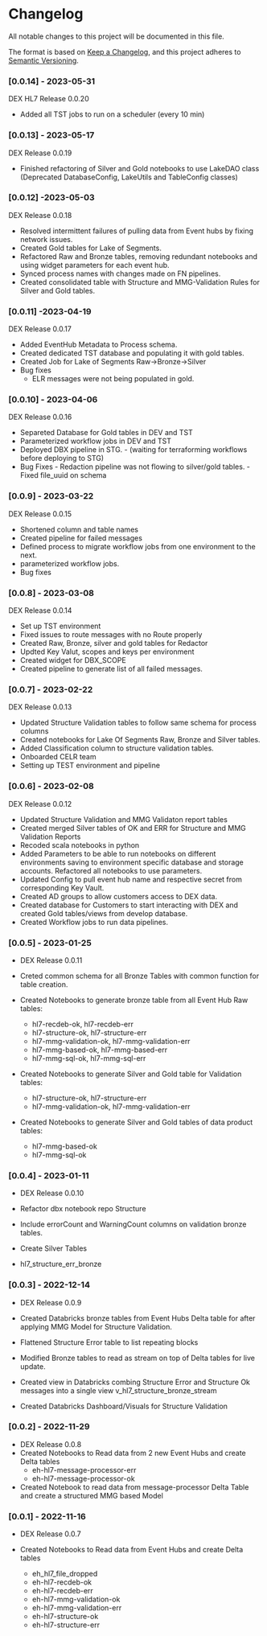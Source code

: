 # Changelog
All notable changes to this project will be documented in this file.

The format is based on [Keep a Changelog](https://keepachangelog.com/en/1.0.0/),
and this project adheres to [Semantic Versioning](https://semver.org/spec/v2.0.0.html).


### [0.0.14] - 2023-05-31

DEX HL7 Release 0.0.20

- Added all TST jobs to run on a scheduler (every 10 min)

### [0.0.13] - 2023-05-17

DEX Release 0.0.19

  - Finished refactoring of Silver and Gold notebooks to use LakeDAO class 
    (Deprecated DatabaseConfig, LakeUtils and TableConfig classes)


### [0.0.12] -2023-05-03
  DEX Release 0.0.18
  
  - Resolved intermittent failures of pulling data from Event hubs by fixing network issues.
  - Created Gold tables for Lake of Segments.
  - Refactored Raw and Bronze tables, removing redundant notebooks and using widget parameters for each event hub.
  - Synced process names with changes made on FN pipelines.
  - Created consolidated table with Structure and MMG-Validation Rules for Silver and Gold tables.

	
### [0.0.11] -2023-04-19
  DEX Release 0.0.17
  
  - Added EventHub Metadata to Process schema.
  - Created dedicated TST database and populating it with gold tables.
  - Created Job for Lake of Segments Raw->Bronze->Silver
  - Bug fixes
     -  ELR messages were not being populated in gold.
     	

### [0.0.10] - 2023-04-06
   DEX Release 0.0.16
   
   - Separeted Database for Gold tables in DEV and TST
   - Parameterized workflow jobs in DEV and TST
   - Deployed DBX pipeline in STG.
   	- (waiting for terraforming workflows before deploying to STG)
   - Bug Fixes
   	- Redaction pipeline was not flowing to silver/gold tables.
   	- Fixed file_uuid on schema
   		
   		
### [0.0.9] - 2023-03-22
   DEX Release 0.0.15
   
   - Shortened column and table names
   - Created  pipeline for failed messages
   - Defined process to migrate workflow jobs from one environment to the next.
   - parameterized workflow jobs.
   - Bug fixes

### [0.0.8] - 2023-03-08
   DEX Release 0.0.14
   
   - Set up TST environment
   - Fixed issues to route messages with no Route properly
   - Created Raw, Bronze, silver and gold tables for Redactor
   - Updted Key Valut, scopes and keys per environment
   - Created widget for DBX_SCOPE
   - Created pipeline to generate list of all failed messages.

### [0.0.7] - 2023-02-22
  DEX Release 0.0.13
- Updated Structure Validation tables to follow same schema for process columns
- Created notebooks for Lake Of Segments Raw, Bronze and Silver tables.
- Added Classification column to structure validation tables.
- Onboarded CELR team
- Setting up TEST environment and pipeline
  

### [0.0.6] - 2023-02-08
  DEX Release 0.0.12
	
  - Updated Structure Validation and MMG Validaton report tables
  - Created merged Silver tables of OK and ERR for Structure and MMG Validation Reports
  - Recoded scala notebooks in python
  - Added Parameters to be able to run notebooks on different environments saving to environment specific database and storage accounts. Refactored all notebooks to use parameters.
  - Updated Config to pull event hub name and respective secret from corresponding Key Vault.
  - Created AD groups to allow customers access to DEX data.
  - Created database for Customers to start interacting with DEX and created Gold tables/views from develop database.
  - Created Workflow jobs to run data pipelines.


### [0.0.5] - 2023-01-25
  - DEX Release 0.0.11
  
  - Creted common schema for all Bronze Tables with common function for table creation.
  - Created Notebooks to generate bronze table from all Event Hub Raw tables:
    - hl7-recdeb-ok, hl7-recdeb-err 
    - hl7-structure-ok, hl7-structure-err
    - hl7-mmg-validation-ok, hl7-mmg-validation-err
    - hl7-mmg-based-ok, hl7-mmg-based-err
    - hl7-mmg-sql-ok, hl7-mmg-sql-err
  - Created Notebooks to generate Silver and Gold table for Validation tables:
    - hl7-structure-ok, hl7-structure-err
    - hl7-mmg-validation-ok, hl7-mmg-validation-err
  - Created Notebooks to generate Silver and Gold tables of data product tables:
    - hl7-mmg-based-ok
    - hl7-mmg-sql-ok
   
  
### [0.0.4] - 2023-01-11
  - DEX Release 0.0.10
  
  - Refactor dbx notebook repo Structure
  - Include errorCount and WarningCount columns on validation bronze tables. 
  - Create Silver Tables
  - hl7_structure_err_bronze

### [0.0.3] - 2022-12-14
  - DEX Release 0.0.9

  - Created Databricks bronze tables from Event Hubs Delta table for after applying MMG Model for Structure Validation.
  - Flattened Structure Error table to list repeating blocks
  - Modified Bronze tables to read as stream on top of Delta tables for live update.
  - Created view in Databricks combing Structure Error and Structure Ok messages into a single view v_hl7_structure_bronze_stream
  - Created Databricks Dashboard/Visuals for Structure Validation

### [0.0.2] - 2022-11-29
  - DEX Release 0.0.8
  - Created Notebooks to Read data from 2 new Event Hubs and create Delta tables
    - eh-hl7-message-processor-err
    - eh-hl7-message-processor-ok
  -  Created Notebook to read data from message-processor Delta Table and create a structured MMG based Model


### [0.0.1] - 2022-11-16
  - DEX Release 0.0.7

  - Created Notebooks to Read data from Event Hubs and create Delta tables
      - eh_hl7_file_dropped
      - eh-hl7-recdeb-ok
      - eh-hl7-recdeb-err
      - eh-hl7-mmg-validation-ok
      - eh-hl7-mmg-validation-err
      - eh-hl7-structure-ok
      - eh-hl7-structure-err
